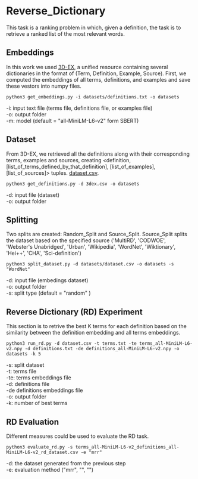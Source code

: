 # Reverse_Dictionary

This task is a ranking problem in which, given a definition, the task is to retrieve a ranked list of the most relevant words. 

## Embeddings ##
In this work we used [3D-EX](https://github.com/F-Almeman/3D-EX/tree/main), a unified resource containing several dictionaries in the format of (Term, Definition, Example, Source). First, we computed the embeddings of all terms, definitions, and examples and save these vestors into numpy files.

```
python3 get_embeddings.py -i datasets/definitions.txt -o datasets 
```
-i: input text file (terms file, definitions file, or examples file) <br/>
-o: output folder <br/>
-m: model (default = "all-MiniLM-L6-v2" form SBERT)

## Dataset ##
From 3D-EX, we retrieved all the definitions along with their corresponding terms, examples and sources, creating <definition, [list_of_terms_defined_by_that_definition], [list_of_examples],  [list_of_sources]> tuples. [dataset.csv](https://drive.google.com/uc?export=download&id=1eo77NGHf55zGHGmAg-AU4sq16qxOcqUU). 

```
python3 get_definitions.py -d 3dex.csv -o datasets
```
-d: input file (dataset) <br/>
-o: output folder 


## Splitting ##
Two splits are created: Random_Split and Source_Split. Source_Split splits the dataset based on the specified source ('MultiRD', 'CODWOE', 'Webster\'s Unabridged', 'Urban', 'Wikipedia', 'WordNet', 'Wiktionary', 'Hei++', 'CHA', 'Sci-definition')

```
python3 split_dataset.py -d datasets/dataset.csv -o datasets -s "WordNet"
```
-d: input file (embedings dataset) <br/>
-o: output folder <br/>
-s: split type (default = "random" )

## Reverse Dictionary (RD) Experiment ##
This section is to retrive the best K terms for each definition based on the similarity between the definition embedding and all terms embeddings.
```
python3 run_rd.py -d dataset.csv -t terms.txt -te terms_all-MiniLM-L6-v2.npy -d definitions.txt -de definitions_all-MiniLM-L6-v2.npy -o datasets -k 5 
```
-s: split dataset <br/>
-t: terms file <br/>
-te: terms embeddings file <br/>
-d: definitions file <br/>
-de definitions embeddings file <br/>
-o: output folder <br/>
-k: number of best terms

## RD Evaluation ##
Different measures could be used to evaluate the RD task. 
```
python3 evaluate_rd.py -s terms_all-MiniLM-L6-v2_definitions_all-MiniLM-L6-v2_rd_dataset.csv -e "mrr"
```

-d: the dataset generated from the previous step  <br/>
-e: evaluation method ("mrr", "", "") <br/>



